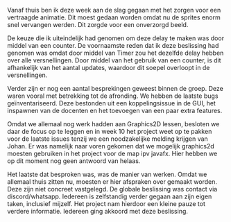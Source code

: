 Vanaf thuis ben ik deze week aan de slag gegaan met het zorgen voor een vertraagde animatie. Dit moest gedaan worden omdat nu de sprites enorm snel vervangen werden. Dit zorgde voor een onverzorgd beeld. 

De keuze die ik uiteindelijk had genomen om deze delay te maken was door middel van een counter. De voornaamste reden dat ik deze beslissing had genomen was omdat door middel van Timer zou het dezelfde delay hebben over alle versnellingen. Door middel van het gebruik van een counter, is dit afhankelijk van het aantal updates, waardoor dit soepel overloopt in de versnellingen. 

Verder zijn er nog een aantal besprekingen geweest binnen de groep. Deze waren vooral met betrekking tot de afronding. We hebben de laatste bugs geïnventariseerd. Deze bestonden uit een koppelingsissue in de GUI, het inspawnen van de docenten en het toevoegen van een paar extra features. 

Omdat we allemaal nog werk hadden aan Graphics2D lessen, besloten we daar de focus op te leggen en in week 10 het project weet op te pakken voor de laatste issues tenzij we een noodzakelijke melding krijgen van Johan. Er was namelijk naar voren gekomen dat we mogelijk graphics2d moesten gebruiken in het project voor de map ipv javafx. Hier hebben we op dit moment nog geen antwoord van helaas.

Het laatste dat besproken was, was de manier van werken. Omdat we allemaal thuis zitten nu, moesten er hier afspraken over gemaakt worden. Deze zijn niet concreet vastgelegd. De globale beslissing was contact via discord/whatsapp. Iedereen is zelfstandig verder gegaan aan zijn eigen taken, inclusief mijzelf. Het project nam hierdoor een kleine pauze tot verdere informatie. Iedereen ging akkoord met deze beslissing.